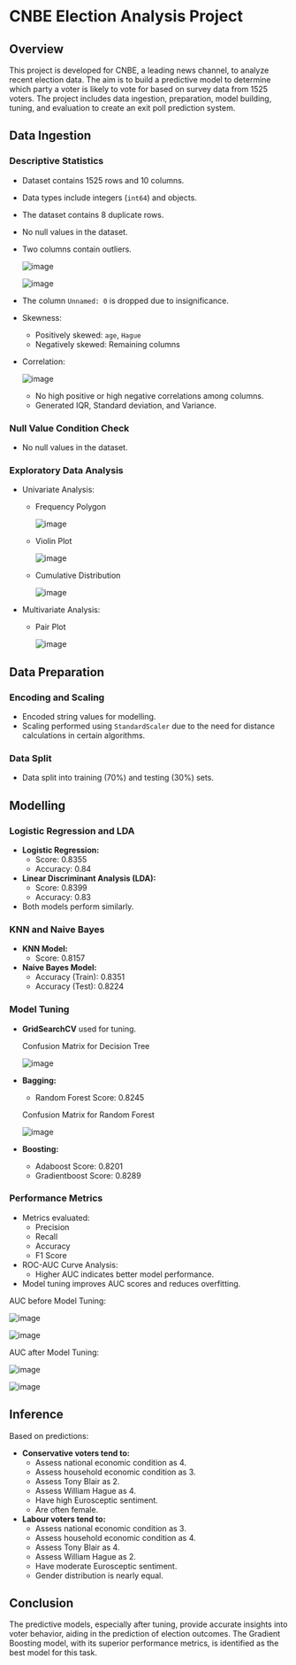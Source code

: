 # CNBE Election Analysis Project

## Overview

This project is developed for CNBE, a leading news channel, to analyze recent election data. The aim is to build a predictive model to determine which party a voter is likely to vote for based on survey data from 1525 voters. The project includes data ingestion, preparation, model building, tuning, and evaluation to create an exit poll prediction system.

## Data Ingestion

### Descriptive Statistics
- Dataset contains 1525 rows and 10 columns.
- Data types include integers (`int64`) and objects.
- The dataset contains 8 duplicate rows.
- No null values in the dataset.
- Two columns contain outliers.

  ![image](https://github.com/user-attachments/assets/9c5ef10f-4642-4a4b-ba12-b255824a02bf)

  ![image](https://github.com/user-attachments/assets/f6b10d94-74e1-4282-9f7b-6ad72b8796c8)
 
- The column `Unnamed: 0` is dropped due to insignificance.
- Skewness:
  - Positively skewed: `age`, `Hague`
  - Negatively skewed: Remaining columns
- Correlation:

  ![image](https://github.com/user-attachments/assets/5b9a75b0-a5a1-4b81-8c43-626bc76c6ffa)

  - No high positive or high negative correlations among columns.
  - Generated IQR, Standard deviation, and Variance.

### Null Value Condition Check
- No null values in the dataset.

### Exploratory Data Analysis
- Univariate Analysis:
  - Frequency Polygon

    ![image](https://github.com/user-attachments/assets/ffff33d0-e889-46fb-814b-16368893bcce)

  - Violin Plot
 
    ![image](https://github.com/user-attachments/assets/4171b6ef-72c2-407e-bf81-d4a84b8017c1)

  - Cumulative Distribution
 
    ![image](https://github.com/user-attachments/assets/50e8eadf-4864-4845-b4c9-f96bc291558d)

- Multivariate Analysis:
  - Pair Plot

    ![image](https://github.com/user-attachments/assets/f91ff771-dfb8-4198-a606-8ac09c5d382f)

## Data Preparation

### Encoding and Scaling
- Encoded string values for modelling.
- Scaling performed using `StandardScaler` due to the need for distance calculations in certain algorithms.
 
### Data Split
- Data split into training (70%) and testing (30%) sets.

## Modelling

### Logistic Regression and LDA
- **Logistic Regression:**
  - Score: 0.8355
  - Accuracy: 0.84
- **Linear Discriminant Analysis (LDA):**
  - Score: 0.8399
  - Accuracy: 0.83
- Both models perform similarly.

### KNN and Naive Bayes
- **KNN Model:**
  - Score: 0.8157
- **Naive Bayes Model:**
  - Accuracy (Train): 0.8351
  - Accuracy (Test): 0.8224

### Model Tuning
- **GridSearchCV** used for tuning.

  Confusion Matrix for Decision Tree

  ![image](https://github.com/user-attachments/assets/f838f650-c50f-4daf-8901-9963bd343fae)

- **Bagging:**
  - Random Forest Score: 0.8245
 
  Confusion Matrix for Random Forest

  ![image](https://github.com/user-attachments/assets/7094731c-ac9e-48d0-ae52-51d70147efcf)

- **Boosting:**
  - Adaboost Score: 0.8201
  - Gradientboost Score: 0.8289

### Performance Metrics
- Metrics evaluated:
  - Precision
  - Recall
  - Accuracy
  - F1 Score
- ROC-AUC Curve Analysis:
  - Higher AUC indicates better model performance.
- Model tuning improves AUC scores and reduces overfitting.

AUC before Model Tuning:

   ![image](https://github.com/user-attachments/assets/4f7a83f1-133d-4ba3-86fd-d59fe7847161)

   ![image](https://github.com/user-attachments/assets/22bfb496-c618-42e2-86ba-c78f1e9b1cdd)

AUC after Model Tuning:

   ![image](https://github.com/user-attachments/assets/f12bd2e6-07eb-4ff5-9ded-af891ef908df)

   ![image](https://github.com/user-attachments/assets/97020597-4620-4594-b568-a2163bc2c4a5)

## Inference

Based on predictions:
- **Conservative voters tend to:**
  - Assess national economic condition as 4.
  - Assess household economic condition as 3.
  - Assess Tony Blair as 2.
  - Assess William Hague as 4.
  - Have high Eurosceptic sentiment.
  - Are often female.
- **Labour voters tend to:**
  - Assess national economic condition as 3.
  - Assess household economic condition as 4.
  - Assess Tony Blair as 4.
  - Assess William Hague as 2.
  - Have moderate Eurosceptic sentiment.
  - Gender distribution is nearly equal.

## Conclusion

The predictive models, especially after tuning, provide accurate insights into voter behavior, aiding in the prediction of election outcomes. The Gradient Boosting model, with its superior performance metrics, is identified as the best model for this task.
